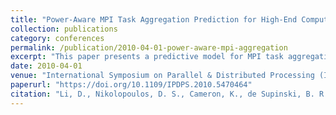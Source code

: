 ```yaml
---
title: "Power-Aware MPI Task Aggregation Prediction for High-End Computing Systems"
collection: publications
category: conferences
permalink: /publication/2010-04-01-power-aware-mpi-aggregation
excerpt: "This paper presents a predictive model for MPI task aggregation in power-aware HPC systems, improving energy efficiency without sacrificing performance."
date: 2010-04-01
venue: "International Symposium on Parallel & Distributed Processing (IPDPS)"
paperurl: "https://doi.org/10.1109/IPDPS.2010.5470464"
citation: "Li, D., Nikolopoulos, D. S., Cameron, K., de Supinski, B. R., & Schulz, M. (2010). \"Power-Aware MPI Task Aggregation Prediction for High-End Computing Systems.\" *IPDPS 2010*, 1–12. https://doi.org/10.1109/IPDPS.2010.5470464"
---
```

